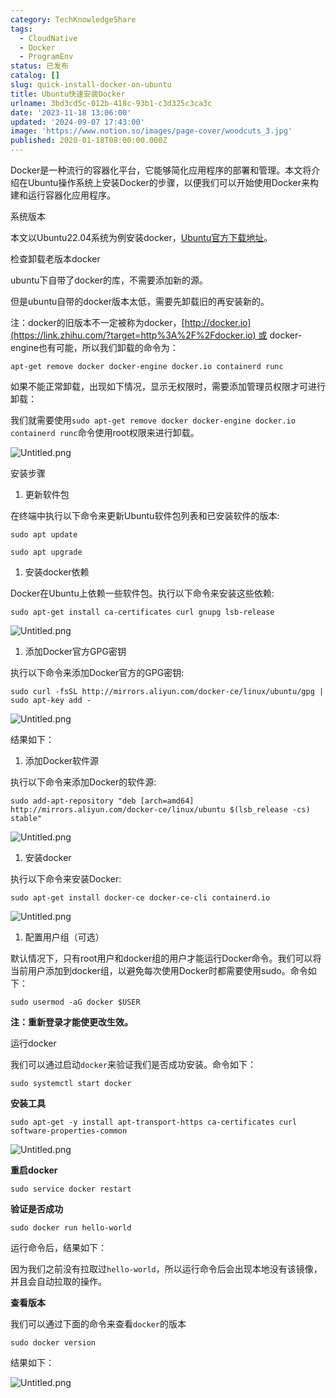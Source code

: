 ```yaml
---
category: TechKnowledgeShare
tags:
  - CloudNative
  - Docker
  - ProgramEnv
status: 已发布
catalog: []
slug: quick-install-docker-on-ubuntu
title: Ubuntu快速安装Docker
urlname: 3bd3cd5c-012b-418c-93b1-c3d325c3ca3c
date: '2023-11-18 13:06:00'
updated: '2024-09-07 17:43:00'
image: 'https://www.notion.so/images/page-cover/woodcuts_3.jpg'
published: 2020-01-18T08:00:00.000Z
---
```


Docker是一种流行的容器化平台，它能够简化应用程序的部署和管理。本文将介绍在Ubuntu操作系统上安装Docker的步骤，以便我们可以开始使用Docker来构建和运行容器化应用程序。


系统版本


本文以Ubuntu22.04系统为例安装docker，[Ubuntu官方下载地址](https://link.zhihu.com/?target=https%3A%2F%2Fubuntu.com%2Fdownload)。


检查卸载老版本docker


ubuntu下自带了docker的库，不需要添加新的源。


但是ubuntu自带的docker版本太低，需要先卸载旧的再安装新的。


注：docker的旧版本不一定被称为docker，[http://docker.io](https://link.zhihu.com/?target=http%3A%2F%2Fdocker.io) 或 docker-engine也有可能，所以我们卸载的命令为：


`apt-get remove docker docker-engine docker.io containerd runc`


如果不能正常卸载，出现如下情况，显示无权限时，需要添加管理员权限才可进行卸载：


我们就需要使用`sudo apt-get remove docker docker-engine docker.io containerd runc`命令使用root权限来进行卸载。


![Untitled.png](https://prod-files-secure.s3.us-west-2.amazonaws.com/5d24fe63-e567-4804-86f9-9fdc62e13082/39952d0f-7851-4550-b715-72a33876c773/Untitled.png?X-Amz-Algorithm=AWS4-HMAC-SHA256&X-Amz-Content-Sha256=UNSIGNED-PAYLOAD&X-Amz-Credential=ASIAZI2LB466THTAU5J7%2F20250213%2Fus-west-2%2Fs3%2Faws4_request&X-Amz-Date=20250213T213319Z&X-Amz-Expires=3600&X-Amz-Security-Token=IQoJb3JpZ2luX2VjEPX%2F%2F%2F%2F%2F%2F%2F%2F%2F%2FwEaCXVzLXdlc3QtMiJHMEUCIQDzngM8JZTZmtng0gY%2FJdfFI1%2Bdx687sOrgGWTP1r%2FGwAIgfFUEqiYdfHM%2FpwLEvn4zZ4JoHadTQLacjVOvMA7ZnEcq%2FwMIHhAAGgw2Mzc0MjMxODM4MDUiDMY4UePFM%2FucfIGyIyrcAyKEtNBeb0jDJRA2BxYW%2BwS65kHG6U1gCbcVzT%2BsRDsXw8TSfm7fKIAt26%2FF9kjO6X%2B69DTCo%2B4sWiFj%2BrzJs3G2NkoeQ3Uoz73vhcagbgs4SCKJkGkA0Wil2PVKPrS9eSldAFSwH9Qx%2BCRsMVhi2Ubl5kT9hQKR7g9rC0ly1HsaYd2igIfymqDNC1X1yu%2BOtBCtzVwc%2F6eljuFTSXebNi8C%2BbE8O577Lo3LI84gFTu4Ng70dqjLrNT3bRgbXufOYwpNQGc3hWVQZbRHZYaCDVRtFHW1RNeYg8Oz70Qygz7gDtHYTJf3GSNEXGRgdmpLfDvmZSHSVvhAyZtFY7RhuIOuT7ykyBkmJiaAkdUWbY4HimM94%2FNNHGweyvQaJQWgx23SuenxY2uZAf57j%2Fsb%2F8O0WUFsw2MIq07GVKp1FSVBe5P9qiB%2BfgaST0%2FaqjugtaImInsuCOXxyn8USk3iFrcbJ6Qk0rgaKaD5eeTC1izm3vmXS4nPr8m3kjfIMDPP55gV19nw9ecHeAj5%2BZuW3ahB2nnH7HO%2BtDckl6MKHBIObOnlMILQOQqNLaiamMwUTYvC%2FIAtOdu4mXeh1%2B2%2Bb%2BHO1Ovp9PTa3ujwWLXMxPyPDEU%2FzjoQdMxUn9YIMM%2Bqub0GOqUBeVdC%2BMBA2x1m6q%2FqbN%2BmMfkC1bPW5Wdgha%2Bb3UlyGfJOaVCb%2F97OCzgUqh14aHKncfWz%2Bk6Hgw8D%2FXjWCEXKfmg%2FmO4KSRobFINgxPqZ58tR8dfihdtrpQ%2BMd4VoLHpLZsrtP%2B%2BogZ7EF1Q4vszRM9OeUsL3AFdIKUs7FFrJbbEhbD1gWCmETfyv73lLJRt6D4hua%2ByjkQnZBUkIn9ShZ1kFGTp8&X-Amz-Signature=c69e0287e95ac42f82bf2cf13debc3bda8c5d84f04230581beea1bd86513216d&X-Amz-SignedHeaders=host&x-id=GetObject)


安装步骤

1. 更新软件包

在终端中执行以下命令来更新Ubuntu软件包列表和已安装软件的版本:


`sudo apt update`


`sudo apt upgrade`

1. 安装docker依赖

Docker在Ubuntu上依赖一些软件包。执行以下命令来安装这些依赖:


`sudo apt-get install ca-certificates curl gnupg lsb-release`


![Untitled.png](https://prod-files-secure.s3.us-west-2.amazonaws.com/5d24fe63-e567-4804-86f9-9fdc62e13082/b5a549a8-6621-4824-a151-93e8b0592f14/Untitled.png?X-Amz-Algorithm=AWS4-HMAC-SHA256&X-Amz-Content-Sha256=UNSIGNED-PAYLOAD&X-Amz-Credential=ASIAZI2LB466THTAU5J7%2F20250213%2Fus-west-2%2Fs3%2Faws4_request&X-Amz-Date=20250213T213319Z&X-Amz-Expires=3600&X-Amz-Security-Token=IQoJb3JpZ2luX2VjEPX%2F%2F%2F%2F%2F%2F%2F%2F%2F%2FwEaCXVzLXdlc3QtMiJHMEUCIQDzngM8JZTZmtng0gY%2FJdfFI1%2Bdx687sOrgGWTP1r%2FGwAIgfFUEqiYdfHM%2FpwLEvn4zZ4JoHadTQLacjVOvMA7ZnEcq%2FwMIHhAAGgw2Mzc0MjMxODM4MDUiDMY4UePFM%2FucfIGyIyrcAyKEtNBeb0jDJRA2BxYW%2BwS65kHG6U1gCbcVzT%2BsRDsXw8TSfm7fKIAt26%2FF9kjO6X%2B69DTCo%2B4sWiFj%2BrzJs3G2NkoeQ3Uoz73vhcagbgs4SCKJkGkA0Wil2PVKPrS9eSldAFSwH9Qx%2BCRsMVhi2Ubl5kT9hQKR7g9rC0ly1HsaYd2igIfymqDNC1X1yu%2BOtBCtzVwc%2F6eljuFTSXebNi8C%2BbE8O577Lo3LI84gFTu4Ng70dqjLrNT3bRgbXufOYwpNQGc3hWVQZbRHZYaCDVRtFHW1RNeYg8Oz70Qygz7gDtHYTJf3GSNEXGRgdmpLfDvmZSHSVvhAyZtFY7RhuIOuT7ykyBkmJiaAkdUWbY4HimM94%2FNNHGweyvQaJQWgx23SuenxY2uZAf57j%2Fsb%2F8O0WUFsw2MIq07GVKp1FSVBe5P9qiB%2BfgaST0%2FaqjugtaImInsuCOXxyn8USk3iFrcbJ6Qk0rgaKaD5eeTC1izm3vmXS4nPr8m3kjfIMDPP55gV19nw9ecHeAj5%2BZuW3ahB2nnH7HO%2BtDckl6MKHBIObOnlMILQOQqNLaiamMwUTYvC%2FIAtOdu4mXeh1%2B2%2Bb%2BHO1Ovp9PTa3ujwWLXMxPyPDEU%2FzjoQdMxUn9YIMM%2Bqub0GOqUBeVdC%2BMBA2x1m6q%2FqbN%2BmMfkC1bPW5Wdgha%2Bb3UlyGfJOaVCb%2F97OCzgUqh14aHKncfWz%2Bk6Hgw8D%2FXjWCEXKfmg%2FmO4KSRobFINgxPqZ58tR8dfihdtrpQ%2BMd4VoLHpLZsrtP%2B%2BogZ7EF1Q4vszRM9OeUsL3AFdIKUs7FFrJbbEhbD1gWCmETfyv73lLJRt6D4hua%2ByjkQnZBUkIn9ShZ1kFGTp8&X-Amz-Signature=52ad4c4f36864a18def77497807b00ecc3bce55d806f4567de154abcff6e564b&X-Amz-SignedHeaders=host&x-id=GetObject)

1. 添加Docker官方GPG密钥

执行以下命令来添加Docker官方的GPG密钥:


`sudo curl -fsSL http://mirrors.aliyun.com/docker-ce/linux/ubuntu/gpg | sudo apt-key add -`


![Untitled.png](https://prod-files-secure.s3.us-west-2.amazonaws.com/5d24fe63-e567-4804-86f9-9fdc62e13082/98014b5e-f5b7-4b16-804e-ab6917971bd3/Untitled.png?X-Amz-Algorithm=AWS4-HMAC-SHA256&X-Amz-Content-Sha256=UNSIGNED-PAYLOAD&X-Amz-Credential=ASIAZI2LB466THTAU5J7%2F20250213%2Fus-west-2%2Fs3%2Faws4_request&X-Amz-Date=20250213T213319Z&X-Amz-Expires=3600&X-Amz-Security-Token=IQoJb3JpZ2luX2VjEPX%2F%2F%2F%2F%2F%2F%2F%2F%2F%2FwEaCXVzLXdlc3QtMiJHMEUCIQDzngM8JZTZmtng0gY%2FJdfFI1%2Bdx687sOrgGWTP1r%2FGwAIgfFUEqiYdfHM%2FpwLEvn4zZ4JoHadTQLacjVOvMA7ZnEcq%2FwMIHhAAGgw2Mzc0MjMxODM4MDUiDMY4UePFM%2FucfIGyIyrcAyKEtNBeb0jDJRA2BxYW%2BwS65kHG6U1gCbcVzT%2BsRDsXw8TSfm7fKIAt26%2FF9kjO6X%2B69DTCo%2B4sWiFj%2BrzJs3G2NkoeQ3Uoz73vhcagbgs4SCKJkGkA0Wil2PVKPrS9eSldAFSwH9Qx%2BCRsMVhi2Ubl5kT9hQKR7g9rC0ly1HsaYd2igIfymqDNC1X1yu%2BOtBCtzVwc%2F6eljuFTSXebNi8C%2BbE8O577Lo3LI84gFTu4Ng70dqjLrNT3bRgbXufOYwpNQGc3hWVQZbRHZYaCDVRtFHW1RNeYg8Oz70Qygz7gDtHYTJf3GSNEXGRgdmpLfDvmZSHSVvhAyZtFY7RhuIOuT7ykyBkmJiaAkdUWbY4HimM94%2FNNHGweyvQaJQWgx23SuenxY2uZAf57j%2Fsb%2F8O0WUFsw2MIq07GVKp1FSVBe5P9qiB%2BfgaST0%2FaqjugtaImInsuCOXxyn8USk3iFrcbJ6Qk0rgaKaD5eeTC1izm3vmXS4nPr8m3kjfIMDPP55gV19nw9ecHeAj5%2BZuW3ahB2nnH7HO%2BtDckl6MKHBIObOnlMILQOQqNLaiamMwUTYvC%2FIAtOdu4mXeh1%2B2%2Bb%2BHO1Ovp9PTa3ujwWLXMxPyPDEU%2FzjoQdMxUn9YIMM%2Bqub0GOqUBeVdC%2BMBA2x1m6q%2FqbN%2BmMfkC1bPW5Wdgha%2Bb3UlyGfJOaVCb%2F97OCzgUqh14aHKncfWz%2Bk6Hgw8D%2FXjWCEXKfmg%2FmO4KSRobFINgxPqZ58tR8dfihdtrpQ%2BMd4VoLHpLZsrtP%2B%2BogZ7EF1Q4vszRM9OeUsL3AFdIKUs7FFrJbbEhbD1gWCmETfyv73lLJRt6D4hua%2ByjkQnZBUkIn9ShZ1kFGTp8&X-Amz-Signature=045af9aefa6a3a4ec82fd3448a9ffd0893a31dc4090a9444e1d8222609ce1223&X-Amz-SignedHeaders=host&x-id=GetObject)


结果如下：

1. 添加Docker软件源

执行以下命令来添加Docker的软件源:


`sudo add-apt-repository "deb [arch=amd64] http://mirrors.aliyun.com/docker-ce/linux/ubuntu $(lsb_release -cs) stable"`


![Untitled.png](https://prod-files-secure.s3.us-west-2.amazonaws.com/5d24fe63-e567-4804-86f9-9fdc62e13082/7fc5bdbe-9d4c-48b8-ba03-3309380f47ba/Untitled.png?X-Amz-Algorithm=AWS4-HMAC-SHA256&X-Amz-Content-Sha256=UNSIGNED-PAYLOAD&X-Amz-Credential=ASIAZI2LB466THTAU5J7%2F20250213%2Fus-west-2%2Fs3%2Faws4_request&X-Amz-Date=20250213T213319Z&X-Amz-Expires=3600&X-Amz-Security-Token=IQoJb3JpZ2luX2VjEPX%2F%2F%2F%2F%2F%2F%2F%2F%2F%2FwEaCXVzLXdlc3QtMiJHMEUCIQDzngM8JZTZmtng0gY%2FJdfFI1%2Bdx687sOrgGWTP1r%2FGwAIgfFUEqiYdfHM%2FpwLEvn4zZ4JoHadTQLacjVOvMA7ZnEcq%2FwMIHhAAGgw2Mzc0MjMxODM4MDUiDMY4UePFM%2FucfIGyIyrcAyKEtNBeb0jDJRA2BxYW%2BwS65kHG6U1gCbcVzT%2BsRDsXw8TSfm7fKIAt26%2FF9kjO6X%2B69DTCo%2B4sWiFj%2BrzJs3G2NkoeQ3Uoz73vhcagbgs4SCKJkGkA0Wil2PVKPrS9eSldAFSwH9Qx%2BCRsMVhi2Ubl5kT9hQKR7g9rC0ly1HsaYd2igIfymqDNC1X1yu%2BOtBCtzVwc%2F6eljuFTSXebNi8C%2BbE8O577Lo3LI84gFTu4Ng70dqjLrNT3bRgbXufOYwpNQGc3hWVQZbRHZYaCDVRtFHW1RNeYg8Oz70Qygz7gDtHYTJf3GSNEXGRgdmpLfDvmZSHSVvhAyZtFY7RhuIOuT7ykyBkmJiaAkdUWbY4HimM94%2FNNHGweyvQaJQWgx23SuenxY2uZAf57j%2Fsb%2F8O0WUFsw2MIq07GVKp1FSVBe5P9qiB%2BfgaST0%2FaqjugtaImInsuCOXxyn8USk3iFrcbJ6Qk0rgaKaD5eeTC1izm3vmXS4nPr8m3kjfIMDPP55gV19nw9ecHeAj5%2BZuW3ahB2nnH7HO%2BtDckl6MKHBIObOnlMILQOQqNLaiamMwUTYvC%2FIAtOdu4mXeh1%2B2%2Bb%2BHO1Ovp9PTa3ujwWLXMxPyPDEU%2FzjoQdMxUn9YIMM%2Bqub0GOqUBeVdC%2BMBA2x1m6q%2FqbN%2BmMfkC1bPW5Wdgha%2Bb3UlyGfJOaVCb%2F97OCzgUqh14aHKncfWz%2Bk6Hgw8D%2FXjWCEXKfmg%2FmO4KSRobFINgxPqZ58tR8dfihdtrpQ%2BMd4VoLHpLZsrtP%2B%2BogZ7EF1Q4vszRM9OeUsL3AFdIKUs7FFrJbbEhbD1gWCmETfyv73lLJRt6D4hua%2ByjkQnZBUkIn9ShZ1kFGTp8&X-Amz-Signature=e4c5f3228656fd89fd67219ee275a2fb055257e6289f6fb49b504e878812da72&X-Amz-SignedHeaders=host&x-id=GetObject)

1. 安装docker

执行以下命令来安装Docker:


`sudo apt-get install docker-ce docker-ce-cli containerd.io`


![Untitled.png](https://prod-files-secure.s3.us-west-2.amazonaws.com/5d24fe63-e567-4804-86f9-9fdc62e13082/d5ede442-ffc5-49c3-a76a-76559a797244/Untitled.png?X-Amz-Algorithm=AWS4-HMAC-SHA256&X-Amz-Content-Sha256=UNSIGNED-PAYLOAD&X-Amz-Credential=ASIAZI2LB466THTAU5J7%2F20250213%2Fus-west-2%2Fs3%2Faws4_request&X-Amz-Date=20250213T213319Z&X-Amz-Expires=3600&X-Amz-Security-Token=IQoJb3JpZ2luX2VjEPX%2F%2F%2F%2F%2F%2F%2F%2F%2F%2FwEaCXVzLXdlc3QtMiJHMEUCIQDzngM8JZTZmtng0gY%2FJdfFI1%2Bdx687sOrgGWTP1r%2FGwAIgfFUEqiYdfHM%2FpwLEvn4zZ4JoHadTQLacjVOvMA7ZnEcq%2FwMIHhAAGgw2Mzc0MjMxODM4MDUiDMY4UePFM%2FucfIGyIyrcAyKEtNBeb0jDJRA2BxYW%2BwS65kHG6U1gCbcVzT%2BsRDsXw8TSfm7fKIAt26%2FF9kjO6X%2B69DTCo%2B4sWiFj%2BrzJs3G2NkoeQ3Uoz73vhcagbgs4SCKJkGkA0Wil2PVKPrS9eSldAFSwH9Qx%2BCRsMVhi2Ubl5kT9hQKR7g9rC0ly1HsaYd2igIfymqDNC1X1yu%2BOtBCtzVwc%2F6eljuFTSXebNi8C%2BbE8O577Lo3LI84gFTu4Ng70dqjLrNT3bRgbXufOYwpNQGc3hWVQZbRHZYaCDVRtFHW1RNeYg8Oz70Qygz7gDtHYTJf3GSNEXGRgdmpLfDvmZSHSVvhAyZtFY7RhuIOuT7ykyBkmJiaAkdUWbY4HimM94%2FNNHGweyvQaJQWgx23SuenxY2uZAf57j%2Fsb%2F8O0WUFsw2MIq07GVKp1FSVBe5P9qiB%2BfgaST0%2FaqjugtaImInsuCOXxyn8USk3iFrcbJ6Qk0rgaKaD5eeTC1izm3vmXS4nPr8m3kjfIMDPP55gV19nw9ecHeAj5%2BZuW3ahB2nnH7HO%2BtDckl6MKHBIObOnlMILQOQqNLaiamMwUTYvC%2FIAtOdu4mXeh1%2B2%2Bb%2BHO1Ovp9PTa3ujwWLXMxPyPDEU%2FzjoQdMxUn9YIMM%2Bqub0GOqUBeVdC%2BMBA2x1m6q%2FqbN%2BmMfkC1bPW5Wdgha%2Bb3UlyGfJOaVCb%2F97OCzgUqh14aHKncfWz%2Bk6Hgw8D%2FXjWCEXKfmg%2FmO4KSRobFINgxPqZ58tR8dfihdtrpQ%2BMd4VoLHpLZsrtP%2B%2BogZ7EF1Q4vszRM9OeUsL3AFdIKUs7FFrJbbEhbD1gWCmETfyv73lLJRt6D4hua%2ByjkQnZBUkIn9ShZ1kFGTp8&X-Amz-Signature=bc3696f14ab0a0d70fc0bfe34b33137a0a2e0d6c0a970782dfb7223c38f2b811&X-Amz-SignedHeaders=host&x-id=GetObject)

1. 配置用户组（可选）

默认情况下，只有root用户和docker组的用户才能运行Docker命令。我们可以将当前用户添加到docker组，以避免每次使用Docker时都需要使用sudo。命令如下：


`sudo usermod -aG docker $USER`


**注：重新登录才能使更改生效。**


运行docker


我们可以通过启动`docker`来验证我们是否成功安装。命令如下：


`sudo systemctl start docker`


**安装工具**


`sudo apt-get -y install apt-transport-https ca-certificates curl software-properties-common`


![Untitled.png](https://prod-files-secure.s3.us-west-2.amazonaws.com/5d24fe63-e567-4804-86f9-9fdc62e13082/0c3615c1-94db-46f5-9743-68bb221a9964/Untitled.png?X-Amz-Algorithm=AWS4-HMAC-SHA256&X-Amz-Content-Sha256=UNSIGNED-PAYLOAD&X-Amz-Credential=ASIAZI2LB466THTAU5J7%2F20250213%2Fus-west-2%2Fs3%2Faws4_request&X-Amz-Date=20250213T213319Z&X-Amz-Expires=3600&X-Amz-Security-Token=IQoJb3JpZ2luX2VjEPX%2F%2F%2F%2F%2F%2F%2F%2F%2F%2FwEaCXVzLXdlc3QtMiJHMEUCIQDzngM8JZTZmtng0gY%2FJdfFI1%2Bdx687sOrgGWTP1r%2FGwAIgfFUEqiYdfHM%2FpwLEvn4zZ4JoHadTQLacjVOvMA7ZnEcq%2FwMIHhAAGgw2Mzc0MjMxODM4MDUiDMY4UePFM%2FucfIGyIyrcAyKEtNBeb0jDJRA2BxYW%2BwS65kHG6U1gCbcVzT%2BsRDsXw8TSfm7fKIAt26%2FF9kjO6X%2B69DTCo%2B4sWiFj%2BrzJs3G2NkoeQ3Uoz73vhcagbgs4SCKJkGkA0Wil2PVKPrS9eSldAFSwH9Qx%2BCRsMVhi2Ubl5kT9hQKR7g9rC0ly1HsaYd2igIfymqDNC1X1yu%2BOtBCtzVwc%2F6eljuFTSXebNi8C%2BbE8O577Lo3LI84gFTu4Ng70dqjLrNT3bRgbXufOYwpNQGc3hWVQZbRHZYaCDVRtFHW1RNeYg8Oz70Qygz7gDtHYTJf3GSNEXGRgdmpLfDvmZSHSVvhAyZtFY7RhuIOuT7ykyBkmJiaAkdUWbY4HimM94%2FNNHGweyvQaJQWgx23SuenxY2uZAf57j%2Fsb%2F8O0WUFsw2MIq07GVKp1FSVBe5P9qiB%2BfgaST0%2FaqjugtaImInsuCOXxyn8USk3iFrcbJ6Qk0rgaKaD5eeTC1izm3vmXS4nPr8m3kjfIMDPP55gV19nw9ecHeAj5%2BZuW3ahB2nnH7HO%2BtDckl6MKHBIObOnlMILQOQqNLaiamMwUTYvC%2FIAtOdu4mXeh1%2B2%2Bb%2BHO1Ovp9PTa3ujwWLXMxPyPDEU%2FzjoQdMxUn9YIMM%2Bqub0GOqUBeVdC%2BMBA2x1m6q%2FqbN%2BmMfkC1bPW5Wdgha%2Bb3UlyGfJOaVCb%2F97OCzgUqh14aHKncfWz%2Bk6Hgw8D%2FXjWCEXKfmg%2FmO4KSRobFINgxPqZ58tR8dfihdtrpQ%2BMd4VoLHpLZsrtP%2B%2BogZ7EF1Q4vszRM9OeUsL3AFdIKUs7FFrJbbEhbD1gWCmETfyv73lLJRt6D4hua%2ByjkQnZBUkIn9ShZ1kFGTp8&X-Amz-Signature=4243b12f4fa9c6f57c35077d5633a950b3452087c6a8cab16bd03f430e1fbf69&X-Amz-SignedHeaders=host&x-id=GetObject)


**重启docker**


`sudo service docker restart`


**验证是否成功**


`sudo docker run hello-world`


运行命令后，结果如下：


因为我们之前没有拉取过`hello-world`，所以运行命令后会出现本地没有该镜像，并且会自动拉取的操作。


**查看版本**


我们可以通过下面的命令来查看`docker`的版本


`sudo docker version`


结果如下：


![Untitled.png](https://prod-files-secure.s3.us-west-2.amazonaws.com/5d24fe63-e567-4804-86f9-9fdc62e13082/efdb509a-3c1e-41a3-91ee-a1bd88793688/Untitled.png?X-Amz-Algorithm=AWS4-HMAC-SHA256&X-Amz-Content-Sha256=UNSIGNED-PAYLOAD&X-Amz-Credential=ASIAZI2LB466THTAU5J7%2F20250213%2Fus-west-2%2Fs3%2Faws4_request&X-Amz-Date=20250213T213319Z&X-Amz-Expires=3600&X-Amz-Security-Token=IQoJb3JpZ2luX2VjEPX%2F%2F%2F%2F%2F%2F%2F%2F%2F%2FwEaCXVzLXdlc3QtMiJHMEUCIQDzngM8JZTZmtng0gY%2FJdfFI1%2Bdx687sOrgGWTP1r%2FGwAIgfFUEqiYdfHM%2FpwLEvn4zZ4JoHadTQLacjVOvMA7ZnEcq%2FwMIHhAAGgw2Mzc0MjMxODM4MDUiDMY4UePFM%2FucfIGyIyrcAyKEtNBeb0jDJRA2BxYW%2BwS65kHG6U1gCbcVzT%2BsRDsXw8TSfm7fKIAt26%2FF9kjO6X%2B69DTCo%2B4sWiFj%2BrzJs3G2NkoeQ3Uoz73vhcagbgs4SCKJkGkA0Wil2PVKPrS9eSldAFSwH9Qx%2BCRsMVhi2Ubl5kT9hQKR7g9rC0ly1HsaYd2igIfymqDNC1X1yu%2BOtBCtzVwc%2F6eljuFTSXebNi8C%2BbE8O577Lo3LI84gFTu4Ng70dqjLrNT3bRgbXufOYwpNQGc3hWVQZbRHZYaCDVRtFHW1RNeYg8Oz70Qygz7gDtHYTJf3GSNEXGRgdmpLfDvmZSHSVvhAyZtFY7RhuIOuT7ykyBkmJiaAkdUWbY4HimM94%2FNNHGweyvQaJQWgx23SuenxY2uZAf57j%2Fsb%2F8O0WUFsw2MIq07GVKp1FSVBe5P9qiB%2BfgaST0%2FaqjugtaImInsuCOXxyn8USk3iFrcbJ6Qk0rgaKaD5eeTC1izm3vmXS4nPr8m3kjfIMDPP55gV19nw9ecHeAj5%2BZuW3ahB2nnH7HO%2BtDckl6MKHBIObOnlMILQOQqNLaiamMwUTYvC%2FIAtOdu4mXeh1%2B2%2Bb%2BHO1Ovp9PTa3ujwWLXMxPyPDEU%2FzjoQdMxUn9YIMM%2Bqub0GOqUBeVdC%2BMBA2x1m6q%2FqbN%2BmMfkC1bPW5Wdgha%2Bb3UlyGfJOaVCb%2F97OCzgUqh14aHKncfWz%2Bk6Hgw8D%2FXjWCEXKfmg%2FmO4KSRobFINgxPqZ58tR8dfihdtrpQ%2BMd4VoLHpLZsrtP%2B%2BogZ7EF1Q4vszRM9OeUsL3AFdIKUs7FFrJbbEhbD1gWCmETfyv73lLJRt6D4hua%2ByjkQnZBUkIn9ShZ1kFGTp8&X-Amz-Signature=318e9d3f8eef3f586164ab973457a06f3e8a0204ab34a23eaf8d22a5268b88b4&X-Amz-SignedHeaders=host&x-id=GetObject)

